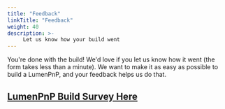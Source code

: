```yaml
---
title: "Feedback"
linkTitle: "Feedback"
weight: 40
description: >-
     Let us know how your build went
---
```


You're done with the build! We'd love if you let us know how it went (the form takes less than a minute). We want to make it as easy as possible to build a LumenPnP, and your feedback helps us do that.

## [LumenPnP Build Survey Here](https://forms.gle/VBzQYjEWuxLQW5By8)